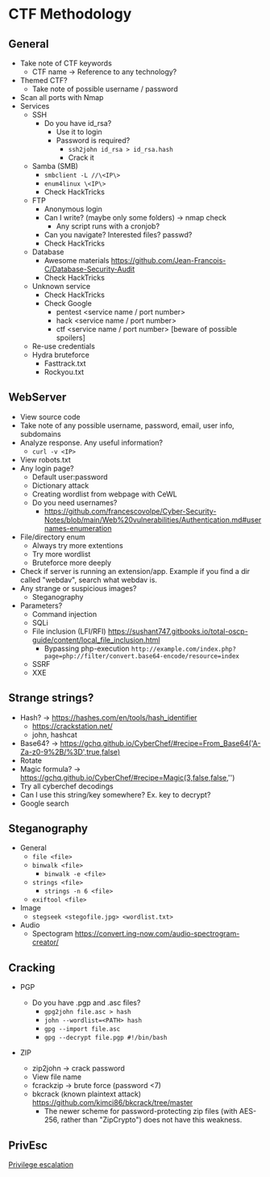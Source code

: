 # CTF Methodology

## General
- Take note of CTF keywords
  - CTF name -> Reference to any technology?
- Themed CTF?
  - Take note of possible username / password
- Scan all ports with Nmap
- Services
  - SSH
    - Do you have id_rsa?
      - Use it to login
      - Password is required?
        - ` ssh2john id_rsa > id_rsa.hash `
        - Crack it
  - Samba (SMB)
    - ` smbclient -L //\<IP\> `
    - ` enum4linux \<IP\> `
    - Check HackTricks
  - FTP
    - Anonymous login
    - Can I write? (maybe only some folders) -> nmap check
      - Any script runs with a cronjob?
    - Can you navigate? Interested files? passwd?
    - Check HackTricks
  - Database
    - Awesome materials https://github.com/Jean-Francois-C/Database-Security-Audit
    - Check HackTricks
  - Unknown service
    - Check HackTricks
    - Check Google
      - pentest <service name / port number>
      - hack <service name / port number>
      - ctf <service name / port number> [beware of possible spoilers] 
  - Re-use credentials
  - Hydra bruteforce
    - Fasttrack.txt
    - Rockyou.txt

## WebServer
- View source code
- Take note of any possible username, password, email, user info, subdomains
- Analyze response. Any useful information?
  - ` curl -v <IP> `
- View robots.txt
- Any login page?
  - Default user:password
  - Dictionary attack
  - Creating wordlist from webpage with CeWL
  - Do you need usernames?
    - https://github.com/francescovolpe/Cyber-Security-Notes/blob/main/Web%20vulnerabilities/Authentication.md#usernames-enumeration
- File/directory enum
  - Always try more extentions
  - Try more wordlist
  - Bruteforce more deeply
- Check if server is running an extension/app. Example if you find a dir called "webdav", search what webdav is.
- Any strange or suspicious images?
  - Steganography
- Parameters?
  - Command injection
  - SQLi
  - File inclusion (LFI/RFI) https://sushant747.gitbooks.io/total-oscp-guide/content/local_file_inclusion.html
    - Bypassing php-execution
      ```http://example.com/index.php?page=php://filter/convert.base64-encode/resource=index```
  - SSRF
  - XXE
      
## Strange strings?
- Hash? ->  https://hashes.com/en/tools/hash_identifier
  - https://crackstation.net/
  - john, hashcat
- Base64?  ->  https://gchq.github.io/CyberChef/#recipe=From_Base64('A-Za-z0-9%2B/%3D',true,false)
- Rotate
- Magic formula?  ->  https://gchq.github.io/CyberChef/#recipe=Magic(3,false,false,'')
- Try all cyberchef decodings
- Can I use this string/key somewhere? Ex. key to decrypt?
- Google search 

## Steganography
- General
  - ` file <file> `
  - ` binwalk <file> `
    - ` binwalk -e <file> `
  - ` strings <file> `
    - ` strings -n 6 <file> `
  - ` exiftool <file> `
- Image
  - ` stegseek <stegofile.jpg> <wordlist.txt> `
- Audio
  - Spectogram https://convert.ing-now.com/audio-spectrogram-creator/

## Cracking
  - PGP
    - Do you have .pgp and .asc files?
      - ``` gpg2john file.asc > hash ```
      - ``` john --wordlist=<PATH> hash ```
      - ``` gpg --import file.asc ```
      - ``` gpg --decrypt file.pgp #!/bin/bash ```

  - ZIP
    - zip2john -> crack password
    - View file name
    - fcrackzip -> brute force (password <7)
    - bkcrack (known plaintext attack) https://github.com/kimci86/bkcrack/tree/master
      - The newer scheme for password-protecting zip files (with AES-256, rather than "ZipCrypto") does not have this weakness.

## PrivEsc
[Privilege escalation](https://github.com/francescovolpe/Cyber-Security-Notes/blob/main/Privilege%20Escalation.md)
